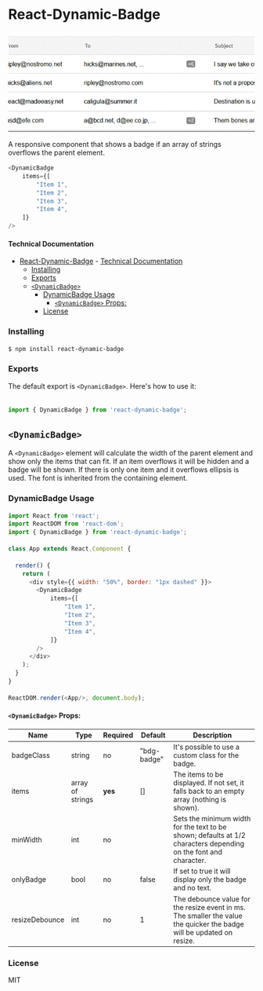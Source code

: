 # React-Dynamic-Badge

![Alt text](/shot.gif?raw=true "Screenshot")

A responsive component that shows a badge if an array of strings overflows the parent element.

```js
<DynamicBadge
    items={[
        "Item 1",
        "Item 2",
        "Item 3",
        "Item 4",
    ]}
/>
```

#### Technical Documentation

- [React-Dynamic-Badge](#react-dynamic-badge)
      - [Technical Documentation](#technical-documentation)
    - [Installing](#installing)
    - [Exports](#exports)
  - [`<DynamicBadge>`](#dynamicbadge)
    - [DynamicBadge Usage](#dynamicbadge-usage)
      - [`<DynamicBadge>` Props:](#dynamicbadge-props)
    - [License](#license)

### Installing

```bash
$ npm install react-dynamic-badge
```

### Exports

The default export is `<DynamicBadge>`.
Here's how to use it:

```js

import { DynamicBadge } from 'react-dynamic-badge';

```

## `<DynamicBadge>`

A `<DynamicBadge>` element will calculate the width of the parent element and show only the items that can fit. If an item overflows it will be hidden and a badge will be shown. If there is only one item and it overflows ellipsis is used. The font is inherited from the containing element.

### DynamicBadge Usage

```js
import React from 'react';
import ReactDOM from 'react-dom';
import { DynamicBadge } from 'react-dynamic-badge';

class App extends React.Component {

  render() {
    return (
      <div style={{ width: "50%", border: "1px dashed" }}>
        <DynamicBadge
            items={[
                "Item 1",
                "Item 2",
                "Item 3",
                "Item 4",
            ]}
        />
      </div>
    );
  }
}

ReactDOM.render(<App/>, document.body);
```

#### `<DynamicBadge>` Props:

| Name            | Type             | Required | Default      | Description                                                                                                           |
|-----------------|------------------|----------|--------------|-----------------------------------------------------------------------------------------------------------------------|
| badgeClass      | string           | no       | "bdg-badge"  | It's possible to use a custom class for the badge.                                                                    |
| items           | array of strings | **yes**  | []           | The items to be displayed. If not set, it falls back to an empty array (nothing is shown).                            |
| minWidth        | int              | no       |              | Sets the minimum width for the text to be shown; defaults at 1/2 characters depending on the font and character.      |
| onlyBadge       | bool             | no       | false        | If set to true it will display only the badge and no text.                                                            |
| resizeDebounce  | int              | no       | 1            | The debounce value for the resize event in ms. The smaller the value the quicker the badge will be updated on resize. |

### License

MIT
